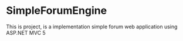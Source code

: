 # SimpleForumEngine
This is project, is a implementation simple forum web application using ASP.NET MVC 5
